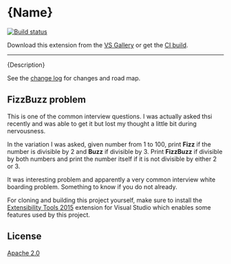 # {Name}

<!-- Replace this badge with your own-->
[![Build status](https://ci.appveyor.com/api/projects/status/hv6uyc059rqbc6fj?svg=true)](https://ci.appveyor.com/project/madskristensen/extensibilitytools)

<!-- Update the VS Gallery link after you upload the VSIX-->
Download this extension from the [VS Gallery](https://visualstudiogallery.msdn.microsoft.com/[GuidFromGallery])
or get the [CI build](http://vsixgallery.com/extension/{ID}/).

---------------------------------------

{Description}

See the [change log](CHANGELOG.md) for changes and road map.

## FizzBuzz problem
This is one of the common interview questions. I was actually asked thsi recently and was able to get it but lost my thought a little bit during nervousness. 

In the variation I was asked, given number from 1 to 100, print **Fizz** if the number is divisible by 2 and **Buzz** if divisible by 3. 
Print **FizzBuzz** if divisible by both numbers and print the number itself if it is not divisible by either 2 or 3.

It was interesting problem and apparently a very common interview white boarding problem. 
Something to know if you do not already.





For cloning and building this project yourself, make sure
to install the
[Extensibility Tools 2015](https://visualstudiogallery.msdn.microsoft.com/ab39a092-1343-46e2-b0f1-6a3f91155aa6)
extension for Visual Studio which enables some features
used by this project.

## License
[Apache 2.0](LICENSE)